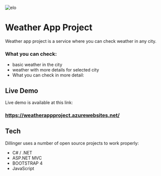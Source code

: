 ![elo](https://i.imgur.com/2I6uriG.png)

# Weather App Project

Weather app project is a service where you can check weather in any city.

### What you can check:
- basic weather in the city
- weather with more details for selected city
- What you can check in more detail:

## Live Demo

Live demo is available at this link:

### https://weatherappproject.azurewebsites.net/

## Tech

Dillinger uses a number of open source projects to work properly:

- C# / .NET
- ASP.NET MVC
- BOOTSTRAP 4
- JavaScript





